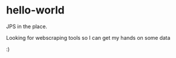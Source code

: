 # hello-world

JPS in the place.

Looking for webscraping tools so I can get my hands on some data

:)
